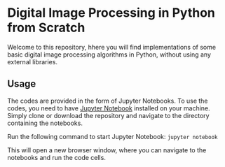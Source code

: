 # Digital Image Processing in Python from Scratch

Welcome to this repository, hhere you will find implementations of some basic digital image processing algorithms in Python, without using any external libraries.

## Usage

The codes are provided in the form of Jupyter Notebooks. To use the codes, you need to have [Jupyter Notebook](https://jupyter.org/) installed on your machine. Simply clone or download the repository and navigate to the directory containing the notebooks.

Run the following command to start Jupyter Notebook:
```jupyter notebook```

This will open a new browser window, where you can navigate to the notebooks and run the code cells.
